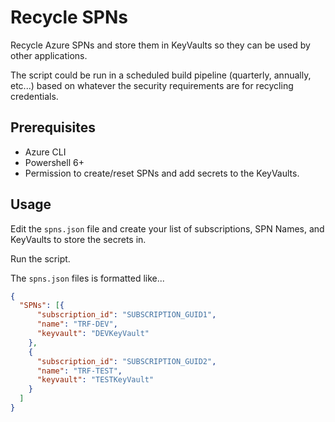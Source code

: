 # Recycle SPNs

Recycle Azure SPNs and store them in KeyVaults so they can be used by other applications.

The script could be run in a scheduled build pipeline (quarterly, annually, etc...) based on whatever the security requirements are for recycling credentials.

## Prerequisites

* Azure CLI
* Powershell 6+
* Permission to create/reset SPNs and add secrets to the KeyVaults.

## Usage

Edit the `spns.json` file and create your list of subscriptions, SPN Names, and KeyVaults to store the secrets in.

Run the script.

The `spns.json` files is formatted like...

``` json
{
  "SPNs": [{
      "subscription_id": "SUBSCRIPTION_GUID1",
      "name": "TRF-DEV",
      "keyvault": "DEVKeyVault"
    },
    {
      "subscription_id": "SUBSCRIPTION_GUID2",
      "name": "TRF-TEST",
      "keyvault": "TESTKeyVault"
    }
  ]
}
```